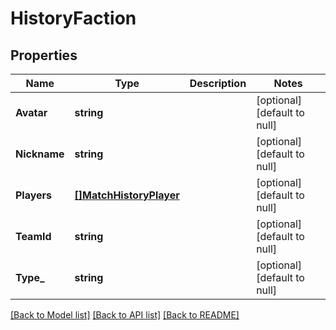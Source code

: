 # HistoryFaction

## Properties
Name | Type | Description | Notes
------------ | ------------- | ------------- | -------------
**Avatar** | **string** |  | [optional] [default to null]
**Nickname** | **string** |  | [optional] [default to null]
**Players** | [**[]MatchHistoryPlayer**](MatchHistoryPlayer.md) |  | [optional] [default to null]
**TeamId** | **string** |  | [optional] [default to null]
**Type_** | **string** |  | [optional] [default to null]

[[Back to Model list]](../README.md#documentation-for-models) [[Back to API list]](../README.md#documentation-for-api-endpoints) [[Back to README]](../README.md)


